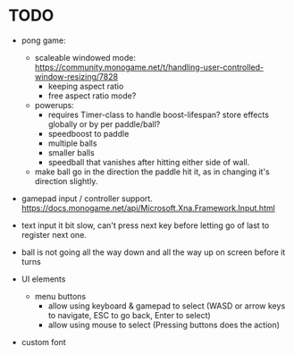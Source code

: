 # TODO

- pong game:
    - scaleable windowed mode: https://community.monogame.net/t/handling-user-controlled-window-resizing/7828
      - keeping aspect ratio
      - free aspect ratio mode?
    - powerups:
      - requires Timer-class to handle boost-lifespan? store effects globally or by per paddle/ball?
      - speedboost to paddle
      - multiple balls
      - smaller balls
      - speedball that vanishes after hitting either side of wall.
    - make ball go in the direction the paddle hit it, as in changing it's direction slightly.
- gamepad input / controller support. https://docs.monogame.net/api/Microsoft.Xna.Framework.Input.html
- text input it bit slow, can't press next key before letting go of last to register next one.
- ball is not going all the way down and all the way up on screen before it turns

- UI elements
    - menu buttons
        - allow using keyboard & gamepad to select (WASD or arrow keys to navigate, ESC to go back, Enter to select)
        - allow using mouse to select (Pressing buttons does the action)
   
- custom font